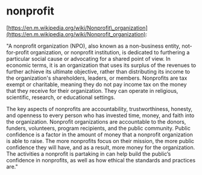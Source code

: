 # nonprofit

[https://en.m.wikipedia.org/wiki/Nonprofit\_organization](https://en.m.wikipedia.org/wiki/Nonprofit_organization):

"A nonprofit organization \(NPO\), also known as a non-business entity, not-for-profit organization, or nonprofit institution, is dedicated to furthering a particular social cause or advocating for a shared point of view. In economic terms, it is an organization that uses its surplus of the revenues to further achieve its ultimate objective, rather than distributing its income to the organization's shareholders, leaders, or members. Nonprofits are tax exempt or charitable, meaning they do not pay income tax on the money that they receive for their organization. They can operate in religious, scientific, research, or educational settings.

The key aspects of nonprofits are accountability, trustworthiness, honesty, and openness to every person who has invested time, money, and faith into the organization. Nonprofit organizations are accountable to the donors, funders, volunteers, program recipients, and the public community. Public confidence is a factor in the amount of money that a nonprofit organization is able to raise. The more nonprofits focus on their mission, the more public confidence they will have, and as a result, more money for the organization. The activities a nonprofit is partaking in can help build the public’s confidence in nonprofits, as well as how ethical the standards and practices are." 

